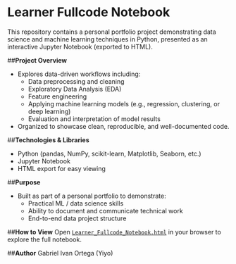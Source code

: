# Learner Fullcode Notebook

This repository contains a personal portfolio project demonstrating data science and machine learning techniques in Python, presented as an interactive Jupyter Notebook (exported to HTML).

##**Project Overview**
- Explores data-driven workflows including:
  - Data preprocessing and cleaning
  - Exploratory Data Analysis (EDA)
  - Feature engineering
  - Applying machine learning models (e.g., regression, clustering, or deep learning)
  - Evaluation and interpretation of model results
- Organized to showcase clean, reproducible, and well-documented code.

##**Technologies & Libraries**
- Python (pandas, NumPy, scikit-learn, Matplotlib, Seaborn, etc.)
- Jupyter Notebook
- HTML export for easy viewing

##**Purpose**
- Built as part of a personal portfolio to demonstrate:
  - Practical ML / data science skills
  - Ability to document and communicate technical work
  - End-to-end data project structure

##**How to View**
Open [`Learner_Fullcode_Notebook.html`](Learner_Fullcode_Notebook.html) in your browser to explore the full notebook.

##**Author**
Gabriel Ivan Ortega (Yiyo)
